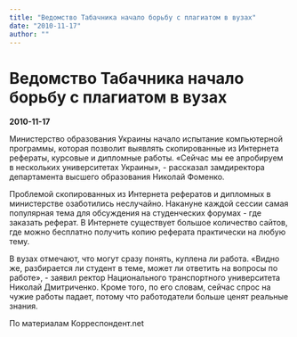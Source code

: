 ```yaml
---
title: "Ведомство Табачника начало борьбу с плагиатом в вузах"
date: "2010-11-17"
author: ""
---
```


# Ведомство Табачника начало борьбу с плагиатом в вузах

**2010-11-17** 

Министерство образования Украины начало испытание компьютерной программы, которая позволит выявлять скопированные из Интернета рефераты, курсовые и дипломные работы. «Сейчас мы ее апробируем в нескольких университетах Украины», - рассказал замдиректора департамента высшего образования Николай Фоменко.

Проблемой скопированных из Интернета рефератов и дипломных в министерстве озаботились неслучайно. Накануне каждой сессии самая популярная тема для обсуждения на студенческих форумах - где заказать реферат. В Интернете существует большое количество сайтов, где можно бесплатно получить копию реферата практически на любую тему. 

 В вузах отмечают, что могут сразу понять, куплена ли работа. «Видно же, разбирается ли студент в теме, может ли ответить на вопросы по работе», - заявил ректор Национального транспортного университета Николай Дмитриченко. Кроме того, по его словам, сейчас спрос на чужие работы падает, потому что работодатели больше ценят реальные знания.

По материалам Корреспондент.net